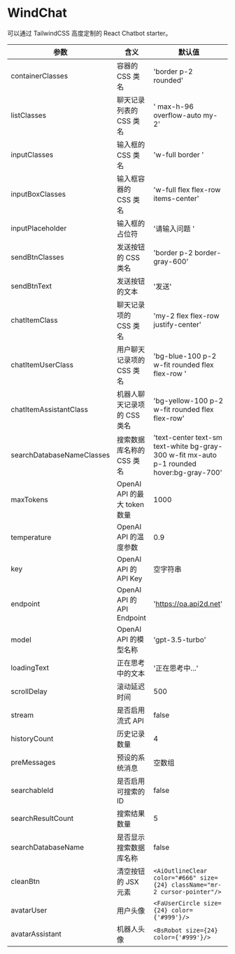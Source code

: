 # WindChat

可以通过 TailwindCSS 高度定制的 React Chatbot starter。


| 参数 | 含义 | 默认值 |
| --- | --- | --- |
| containerClasses | 容器的 CSS 类名 | 'border p-2 rounded' |
| listClasses | 聊天记录列表的 CSS 类名 | ' max-h-96 overflow-auto my-2' |
| inputClasses | 输入框的 CSS 类名 | 'w-full border ' |
| inputBoxClasses | 输入框容器的 CSS 类名 | 'w-full flex flex-row items-center' |
| inputPlaceholder | 输入框的占位符 | '请输入问题 ' |
| sendBtnClasses | 发送按钮的 CSS 类名 | 'border p-2 border-gray-600' |
| sendBtnText | 发送按钮的文本 | '发送' |
| chatItemClass | 聊天记录项的 CSS 类名 | 'my-2 flex flex-row justify-center' |
| chatItemUserClass | 用户聊天记录项的 CSS 类名 | 'bg-blue-100 p-2 w-fit rounded flex flex-row ' |
| chatItemAssistantClass | 机器人聊天记录项的 CSS 类名 | 'bg-yellow-100 p-2 w-fit rounded flex flex-row' |
| searchDatabaseNameClasses | 搜索数据库名称的 CSS 类名 | 'text-center text-sm text-white bg-gray-300 w-fit mx-auto p-1 rounded hover:bg-gray-700' |
| maxTokens | OpenAI API 的最大 token 数量 | 1000 |
| temperature | OpenAI API 的温度参数 | 0.9 |
| key | OpenAI API 的 API Key | 空字符串 |
| endpoint | OpenAI API 的 API Endpoint | 'https://oa.api2d.net' |
| model | OpenAI API 的模型名称 | 'gpt-3.5-turbo' |
| loadingText | 正在思考中的文本 | '正在思考中...' |
| scrollDelay | 滚动延迟时间 | 500 |
| stream | 是否启用流式 API | false |
| historyCount | 历史记录数量 | 4 |
| preMessages | 预设的系统消息 | 空数组 |
| searchableId | 是否启用可搜索的 ID | false |
| searchResultCount | 搜索结果数量 | 5 |
| searchDatabaseName | 是否显示搜索数据库名称 | false |
| cleanBtn | 清空按钮的 JSX 元素 | `<AiOutlineClear color="#666" size={24} className="mr-2 cursor-pointer"/>` |
| avatarUser | 用户头像 | `<FaUserCircle size={24} color={'#999'}/>` |
| avatarAssistant | 机器人头像 | `<BsRobot size={24} color={'#999'}/>` |